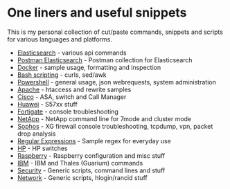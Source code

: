 # One liners and useful snippets

This is my personal collection of cut/paste commands, snippets and scripts for various languages and platforms.

- [Elasticsearch](https://github.com/Simone-Zabberoni/misc-one-liners/blob/master/ELASTICSEARCH.md) - various api commands
- [Postman Elasticsearch](https://github.com/Simone-Zabberoni/misc-one-liners/blob/master/Elasticsearch.postman_collection.json) - Postman collection for Elasticsearch
- [Docker](https://github.com/Simone-Zabberoni/misc-one-liners/blob/master/DOCKER.md) - sample usage, formatting and inspection
- [Bash scripting](https://github.com/Simone-Zabberoni/misc-one-liners/blob/master/BASH.md) - curls, sed/awk
- [Powershell](https://github.com/Simone-Zabberoni/misc-one-liners/blob/master/WIN-POWERSHELL.md) - general usage, json webrequests, system administration
- [Apache](https://github.com/Simone-Zabberoni/misc-one-liners/blob/master/WIN-POWERSHELL.md) - htaccess and rewrite samples
- [Cisco](https://github.com/Simone-Zabberoni/misc-one-liners/blob/master/CISCO.md) - ASA, switch and Call Manager
- [Huawei](https://github.com/Simone-Zabberoni/misc-one-liners/blob/master/HUAWEI.md) - S57xx stuff
- [Fortigate](https://github.com/Simone-Zabberoni/misc-one-liners/blob/master/FORTIGATE.md) - console troubleshooting
- [NetApp](https://github.com/Simone-Zabberoni/misc-one-liners/blob/master/NETAPP.md) - NetApp command line for 7mode and cluster mode
- [Sophos](https://github.com/Simone-Zabberoni/misc-one-liners/blob/master/SOPHOS.md) - XG firewall console troubleshooting, tcpdump, vpn, packet drop analysis
- [Regular Expressions](https://github.com/Simone-Zabberoni/misc-one-liners/blob/master/REGEX.md) - Sample regex for everyday use
- [HP](https://github.com/Simone-Zabberoni/misc-one-liners/blob/master/HP.md) - HP switches
- [Raspberry](https://github.com/Simone-Zabberoni/misc-one-liners/blob/master/RASPBERRY.md) - Raspberry configuration and misc stuff
- [IBM](https://github.com/Simone-Zabberoni/misc-one-liners/blob/master/IBM.md) - IBM and Thales (Guarium) commands
- [Security](https://github.com/Simone-Zabberoni/misc-one-liners/blob/master/SECURITY.md) - Generic scripts, command lines and stuff 
- [Network](https://github.com/Simone-Zabberoni/misc-one-liners/blob/master/NETWORK.md) - Generic scripts, hlogin/rancid stuff
